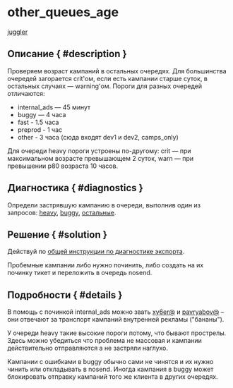 # other_queues_age
[juggler](https://juggler.yandex-team.ru/check_details/?host=direct.perl_bsexport&service=other_queues_age&query=&last=1DAY)

## Описание { #description }
Проверяем возраст кампаний в остальных очередях.
Для большинства очередей загорается crit'ом, если есть кампании старше суток, в остальных случаях — warning'ом.
Пороги для разных очередей отличаются:
- internal_ads — 45 минут
- buggy — 4 часа
- fast - 1.5 часа
- preprod - 1 час
- other - 3 часа (сюда входят dev1 и dev2, camps_only)

Для очереди heavy пороги устроены по-другому: crit — при максимальном возрасте превышающем 2 суток,
warn — при превышении p80 возраста 10 часов.


## Диагностика { #diagnostics }
Определи застрявшую кампанию в очереди, выполнив один из запросов: [heavy]({{bsexport-queue-heavy}}),
[buggy]({{bsexport-queue-buggy}}),
[остальные]({{bsexport-queue-other}}).

## Решение { #solution }
Действуй по [общей инструкции по диагностике экспорта](../bs-export-diag.md#how-to).

Пробемные кампании либо нужно починить, либо создать на их починку тикет и переложить в очередь nosend.

## Подробности { #details }
В помощь с починкой internal_ads можно звать [xy6er@](https://staff.yandex-team.ru/xy6er) и [pavryabov@](https://staff.yandex-team.ru/pavryabov) – они отвечают за транспорт кампаний внутренней рекламы ("бананы").

У очереди heavy такие высокие пороги потому, что бывают прострелы. Здесь можно убедиться что проблема не массовая и кампании действительно отправляются а не застряли наглухо.

Кампании с ошибками в buggy обычно сами не чинятся и их нужно чинить или откладывать в nosend. Иногда кампания в buggy может блокировать отправку кампаний того же клиента в других очередях.
